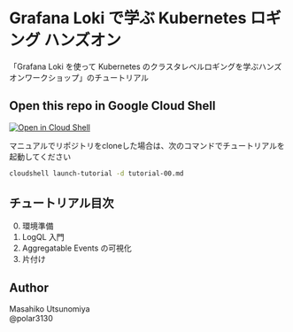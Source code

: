 # Grafana Loki で学ぶ Kubernetes ロギング ハンズオン
「Grafana Loki を使って Kubernetes のクラスタレベルロギングを学ぶハンズオンワークショップ」のチュートリアル


## Open this repo in Google Cloud Shell

[![Open in Cloud Shell](http://gstatic.com/cloudssh/images/open-btn.png)](https://console.cloud.google.com/cloudshell/open?git_repo=https://github.com/polar3130/grafana-loki-getting-started.git&page=editor&tutorial=tutorial.md)

マニュアルでリポジトリをcloneした場合は、次のコマンドでチュートリアルを起動してください

```bash
cloudshell launch-tutorial -d tutorial-00.md
```

## チュートリアル目次

0. 環境準備
1. LogQL 入門
2. Aggregatable Events の可視化
3. 片付け 

## Author

Masahiko Utsunomiya  
@polar3130
